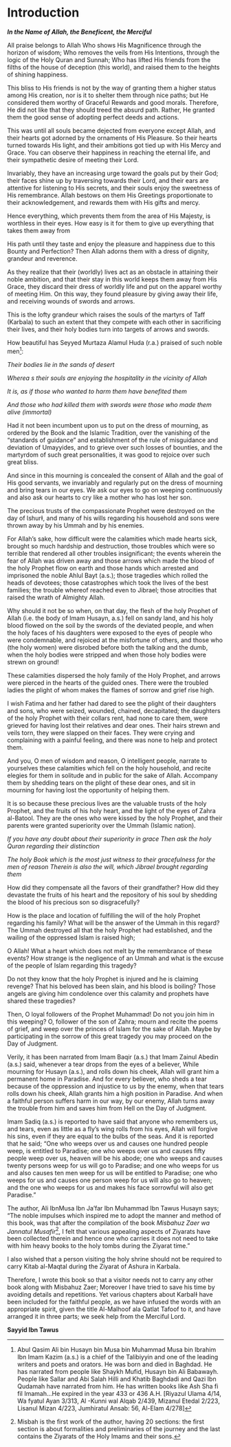 Introduction
============

***In the Name of Allah, the Beneficent, the Merciful***

All praise belongs to Allah Who shows His Magnificence through the
horizon of wisdom; Who removes the veils from His Intentions, through
the logic of the Holy Quran and Sunnah; Who has lifted His friends from
the filths of the house of deception (this world), and raised them to
the heights of shining happiness.

This bliss to His friends is not by the way of granting them a higher
status among His creation, nor is it to shelter them through nice paths;
but He considered them worthy of Graceful Rewards and good morals.
Therefore, He did not like that they should treed the absurd path.
Rather, He granted them the good sense of adopting perfect deeds and
actions.

This was until all souls became dejected from everyone except Allah, and
their hearts got adorned by the ornaments of His Pleasure. So their
hearts turned towards His light, and their ambitions got tied up with
His Mercy and Grace. You can observe their happiness in reaching the
eternal life, and their sympathetic desire of meeting their Lord.

Invariably, they have an increasing urge toward the goals put by their
God; their faces shine up by traversing towards their Lord, and their
ears are attentive for listening to His secrets, and their souls enjoy
the sweetness of His remembrance. Allah bestows on them His Greetings
proportionate to their acknowledgement, and rewards them with His gifts
and mercy.

Hence everything, which prevents them from the area of His Majesty, is
worthless in their eyes. How easy is it for them to give up everything
that takes them away from

His path until they taste and enjoy the pleasure and happiness due to
this Bounty and Perfection? Then Allah adorns them with a dress of
dignity, grandeur and reverence.

As they realize that their (worldly) lives act as an obstacle in
attaining their noble ambition, and that their stay in this world keeps
them away from His Grace, they discard their dress of worldly life and
put on the apparel worthy of meeting Him. On this way, they found
pleasure by giving away their life, and receiving wounds of swords and
arrows.

This is the lofty grandeur which raises the souls of the martyrs of Taff
(Karbala) to such an extent that they compete with each other in
sacrificing their lives, and their holy bodies turn into targets of
arrows and swords.

How beautiful has Seyyed Murtaza Alamul Huda (r.a.) praised of such
noble men[^1]:

*Their bodies lie in the sands of desert*

*Wherea s their souls are enjoying the hospitality in the vicinity of
Allah*

*It is, as if those who wanted to harm them have benefited them*

*And those who had killed them with swords were those who made them
alive (immortal)*

Had it not been incumbent upon us to put on the dress of mourning, as
ordered by the Book and the Islamic Tradition, over the vanishing of the
“standards of guidance” and establishment of the rule of misguidance and
deviation of Umayyides, and to grieve over such losses of bounties, and
the martyrdom of such great personalities, it was good to rejoice over
such great bliss.

And since in this mourning is concealed the consent of Allah and the
goal of His good servants, we invariably and regularly put on the dress
of mourning and bring tears in our eyes. We ask our eyes to go on
weeping continuously and also ask our hearts to cry like a mother who
has lost her son.

The precious trusts of the compassionate Prophet were destroyed on the
day of ƖshurƗ, and many of his wills regarding his household and sons
were thrown away by his Ummah and by his enemies.

For Allah’s sake, how difficult were the calamities which made hearts
sick, brought so much hardship and destruction, those troubles which
were so terrible that rendered all other troubles insignificant; the
events wherein the fear of Allah was driven away and those arrows which
made the blood of the holy Prophet flow on earth and those hands which
arrested and imprisoned the noble Ahlul Bayt (a.s.); those tragedies
which rolled the heads of devotees; those catastrophes which took the
lives of the best families; the trouble whereof reached even to Jibrael;
those atrocities that raised the wrath of Almighty Allah.

Why should it not be so when, on that day, the flesh of the holy Prophet
of Allah (i.e. the body of Imam Husayn, a.s.) fell on sandy land, and
his holy blood flowed on the soil by the swords of the deviated people,
and when the holy faces of his daughters were exposed to the eyes of
people who were condemnable, and rejoiced at the misfortune of others,
and those who (the holy women) were disrobed before both the talking and
the dumb, when the holy bodies were stripped and when those holy bodies
were strewn on ground!

These calamities dispersed the holy family of the Holy Prophet, and
arrows were pierced in the hearts of the guided ones. There were the
troubled ladies the plight of whom makes the flames of sorrow and grief
rise high.

I wish Fatima and her father had dared to see the plight of their
daughters and sons, who were seized, wounded, chained, decapitated; the
daughters of the holy Prophet with their collars rent, had none to care
them, were grieved for having lost their relatives and dear ones. Their
hairs strewn and veils torn, they were slapped on their faces. They were
crying and complaining with a painful feeling, and there was none to
help and protect them.

And you, O men of wisdom and reason, O intelligent people, narrate to
yourselves these calamities which fell on the holy household, and recite
elegies for them in solitude and in public for the sake of Allah.
Accompany them by shedding tears on the plight of these dear ones, and
sit in mourning for having lost the opportunity of helping them.

It is so because these precious lives are the valuable trusts of the
holy Prophet, and the fruits of his holy heart, and the light of the
eyes of Zahra al-Batool. They are the ones who were kissed by the holy
Prophet, and their parents were granted superiority over the Ummah
(Islamic nation).

*If you have any doubt about their superiority in grace*
*Then ask the holy Quran regarding their distinction*

*The holy Book which is the most just witness to their gracefulness for
the men of reason*
*Therein is also the will, which Jibrael brought regarding them*

How did they compensate all the favors of their grandfather? How did
they devastate the fruits of his heart and the repository of his soul by
shedding the blood of his precious son so disgracefully?

How is the place and location of fulfilling the will of the holy Prophet
regarding his family? What will be the answer of the Ummah in this
regard? The Ummah destroyed all that the holy Prophet had established,
and the wailing of the oppressed Islam is raised high;

O Allah! What a heart which does not melt by the remembrance of these
events? How strange is the negligence of an Ummah and what is the excuse
of the people of Islam regarding this tragedy?

Do not they know that the holy Prophet is injured and he is claiming
revenge? That his beloved has been slain, and his blood is boiling?
Those angels are giving him condolence over this calamity and prophets
have shared these tragedies?

Then, O loyal followers of the Prophet Muhammad! Do not you join him in
this weeping? O, follower of the son of Zahra; mourn and recite the
poems of grief, and weep over the princes of Islam for the sake of
Allah. Maybe by participating in the sorrow of this great tragedy you
may proceed on the Day of Judgment.

Verily, it has been narrated from Imam Baqir (a.s.) that Imam Zainul
Abedin (a.s.) said, whenever a tear drops from the eyes of a believer,
While mourning for Husayn (a.s.), and rolls down his cheek, Allah will
grant him a permanent home in Paradise. And for every believer, who
sheds a tear because of the oppression and injustice to us by the enemy,
when that tears rolls down his cheek, Allah grants him a high position
in Paradise. And when a faithful person suffers harm in our way, by our
enemy, Allah turns away the trouble from him and saves him from Hell on
the Day of Judgment.

Imam Sadiq (a.s.) is reported to have said that anyone who remembers us,
and tears, even as little as a fly’s wing rolls from his eyes, Allah
will forgive his sins, even if they are equal to the bulbs of the seas.
And it is reported that he said; “One who weeps over us and causes one
hundred people weep, is entitled to Paradise; one who weeps over us and
causes fifty people weep over us, heaven will be his abode; one who
weeps and causes twenty persons weep for us will go to Paradise; and one
who weeps for us and also causes ten men weep for us will be entitled to
Paradise; one who weeps for us and causes one person weep for us will
also go to heaven; and the one who weeps for us and makes his face
sorrowful will also get Paradise.”

The author, Ali IbnMusa Ibn Ja’far Ibn Muhammad Ibn Tawus Husayn says;
“The noble impulses which inspired me to adopt the manner and method of
this book, was that after the compilation of the book *Misbahuz Zaer wa
Jannatul Musafir*[^2], I felt that various appealing aspects of Ziyarats
have been collected therein and hence one who carries it does not need
to take with him heavy books to the holy tombs during the Ziyarat time.”

I also wished that a person visiting the holy shrine should not be
required to carry Kitab al-Maqtal during the Ziyarat of Ashura in
Karbala.

Therefore, I wrote this book so that a visitor needs not to carry any
other book along with Misbahuz Zaer; Moreover I have tried to save his
time by avoiding details and repetitions. Yet various chapters about
KarbalƗ have been included for the faithful people, as we have infused
the words with an appropriate spirit, given the title Al-Malhoof ala
Qatlat Tafoof to it, and have arranged it in three parts; we seek help
from the Merciful Lord.

**Sayyid Ibn Tawus**

[^1]: Abul Qasim Ali bin Husayn bin Musa bin Muhammad Musa bin Ibrahim
Ibn Imam Kazim (a.s.) is a chief of the Talibiyyin and one of the
leading writers and poets and orators. He was born and died in Baghdad.
He has narrated from people like Shaykh Mufid, Husayn bin Ali Babawayh.
People like Sallar and Abi Salah Hilli and Khatib Baghdadi and Qazi Ibn
Qudamah have narrated from him. He has written books like Ash Sha fi fil
Imamah...He expired in the year 433 or 436 A.H. [Riyazul Ulama 4/14, Wa
fyatul Ayan 3/313, Al -Kunni wal Alqab 2/439, Mizanul Etedal 2/223,
Lisanul Mizan 4/223, Jumhiratul Ansab: 56, Al-Elam 4/278]

[^2]: Misbah is the first work of the author, having 20 sections: the
first section is about formalities and preliminaries of the journey and
the last contains the Ziyarats of the Holy Imams and their sons.


